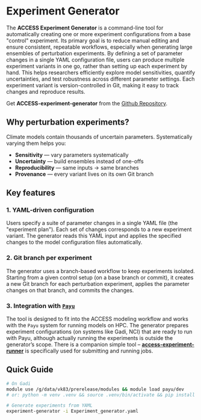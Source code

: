 # Experiment Generator

The **ACCESS Experiment Generator** is a command-line tool for automatically creating one or more experiment configurations from a base "control" experiment. Its primary goal is to reduce manual editing and ensure consistent, repeatable workflows, especially when generating large ensembles of perturbation experiments. By defining a set of parameter changes in a single YAML configuration file, users can produce multiple experiment variants in one go, rather than setting up each experiment by hand. This helps researchers efficiently explore model sensitivities, quantify uncertainties, and test robustness across different parameter settings. Each experiment variant is version-controlled in Git, making it easy to track changes and reproduce results.

Get **ACCESS-experiment-generator** from the [Github Repository](https://github.com/ACCESS-NRI/access-experiment-generator).

## Why perturbation experiments?

Climate models contain thousands of uncertain parameters. Systematically varying them helps you:

- **Sensitivity** — vary parameters systematically
- **Uncertainty** — build ensembles instead of one-offs
- **Reproducibility** — same inputs -> same branches
- **Provenance** — every variant lives on its own Git branch

## Key features

### 1. YAML-driven configuration
Users specify a suite of parameter changes in a single YAML file (the "experiment plan"). Each set of changes corresponds to a new experiment variant. The generator reads this YAML input and applies the specified changes to the model configuration files automatically. 

### 2. Git branch per experiment

The generator uses a branch-based workflow to keep experiments isolated. Starting from a given control setup (on a base branch or commit), it creates a new Git branch for each perturbation experiment, applies the parameter changes on that branch, and commits the changes. 

### 3. Integration with [`Payu`](https://github.com/payu-org/payu)

The tool is designed to fit into the ACCESS modeling workflow and works with the `Payu` system for running models on HPC. The generator prepares experiment configurations (on systems like Gadi, NCI) that are ready to run with Payu, although actually running the experiments is outside the generator’s scope. There is a companion simple tool – [**access-experiment-runner**](https://github.com/ACCESS-NRI/access-experiment-runner) is specifically used for submitting and running jobs.


## Quick Guide

```bash
# On Gadi
module use /g/data/vk83/prerelease/modules && module load payu/dev
# or: python -m venv .venv && source .venv/bin/activate && pip install experiment-generator

# Generate experiments from YAML
experiment-generator -i Experiment_generator.yaml
```